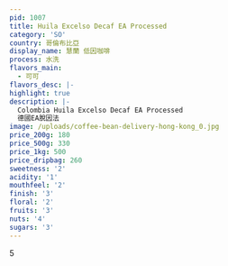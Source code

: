 ```yaml
---
pid: 1007
title: Huila Excelso Decaf EA Processed
category: 'SO'
country: 哥倫布比亞
display_name: 慧蘭 低因咖啡
process: 水洗
flavors_main:
  - 可可
flavors_desc: |-
highlight: true
description: |-
  Colombia Huila Excelso Decaf EA Processed
  德國EA脫因法
image: /uploads/coffee-bean-delivery-hong-kong_0.jpg
price_200g: 180
price_500g: 330
price_1kg: 500
price_dripbag: 260
sweetness: '2'
acidity: '1'
mouthfeel: '2'
finish: '3'
floral: '2'
fruits: '3'
nuts: '4'
sugars: '3'
---
```


5
